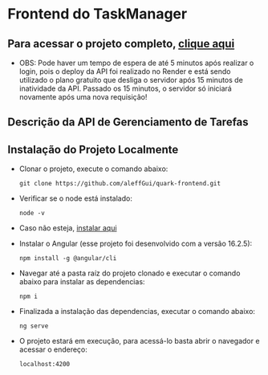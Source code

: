# Frontend do TaskManager

## Para acessar o projeto completo, [clique aqui](https://quark-taskmanager.netlify.app)
  - OBS: Pode haver um tempo de espera de até 5 minutos após realizar o login, pois o deploy da API foi realizado no Render e está sendo utilizado o plano gratuito que desliga o servidor após 15 minutos de inatividade da API. Passado os 15 minutos, o servidor só iniciará novamente após uma nova requisição!
## Descrição da API de Gerenciamento de Tarefas
## Instalação do Projeto Localmente

- Clonar o projeto, execute o comando abaixo:
  ```
  git clone https://github.com/aleffGui/quark-frontend.git
  ```
- Verificar se o node está instalado:
  ```
  node -v
  ```
- Caso não esteja, [instalar aqui](https://nodejs.org/pt-br/download)

- Instalar o Angular (esse projeto foi desenvolvido com a versão 16.2.5):
  ```
  npm install -g @angular/cli
  ```
- Navegar até a pasta raíz do projeto clonado e executar o comando abaixo para instalar as dependencias:
  ```
  npm i
  ```
- Finalizada a instalação das dependencias, executar o comando abaixo:
  ```
  ng serve
  ```
- O projeto estará em execução, para acessá-lo basta abrir o navegador e acessar o endereço:
  ```
  localhost:4200
  ```
